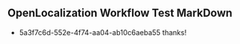 ## OpenLocalization Workflow Test MarkDown
* 5a3f7c6d-552e-4f74-aa04-ab10c6aeba55 
thanks!<!--HONumber=Mar16_HO1-->
